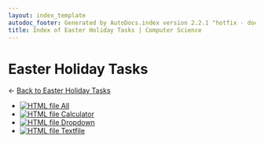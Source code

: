 ```yaml
---
layout: index_template
autodoc_footer: Generated by AutoDocs.index version 2.2.1 "hotfix - documents actually work now" ⓒ Starwort, 2020
title: Index of Easter Holiday Tasks | Computer Science
---
```


# **Easter Holiday Tasks**

← [Back to Easter Holiday Tasks](..)

- [![HTML file](https://img.icons8.com/windows/512/03dac6/regular-document.png) All](Paper_2/easter_holiday_tasks/all.html)
- [![HTML file](https://img.icons8.com/windows/512/03dac6/regular-document.png) Calculator](Paper_2/easter_holiday_tasks/calculator.html)
- [![HTML file](https://img.icons8.com/windows/512/03dac6/regular-document.png) Dropdown](Paper_2/easter_holiday_tasks/dropdown.html)
- [![HTML file](https://img.icons8.com/windows/512/03dac6/regular-document.png) Textfile](Paper_2/easter_holiday_tasks/textfile.html)
